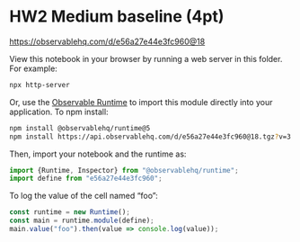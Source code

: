 # HW2 Medium baseline (4pt)

https://observablehq.com/d/e56a27e44e3fc960@18

View this notebook in your browser by running a web server in this folder. For
example:

~~~sh
npx http-server
~~~

Or, use the [Observable Runtime](https://github.com/observablehq/runtime) to
import this module directly into your application. To npm install:

~~~sh
npm install @observablehq/runtime@5
npm install https://api.observablehq.com/d/e56a27e44e3fc960@18.tgz?v=3
~~~

Then, import your notebook and the runtime as:

~~~js
import {Runtime, Inspector} from "@observablehq/runtime";
import define from "e56a27e44e3fc960";
~~~

To log the value of the cell named “foo”:

~~~js
const runtime = new Runtime();
const main = runtime.module(define);
main.value("foo").then(value => console.log(value));
~~~
